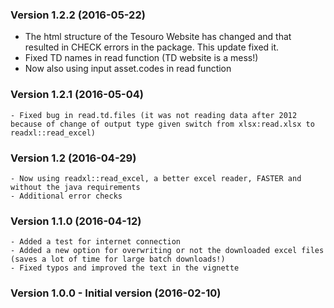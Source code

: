 ### Version 1.2.2 (2016-05-22)
  - The html structure of the Tesouro Website has changed and that resulted in CHECK errors in the package. This update fixed it.
  - Fixed TD names in read function (TD website is a mess!)
  - Now also using input asset.codes in read function
	
### Version 1.2.1 (2016-05-04)
	- Fixed bug in read.td.files (it was not reading data after 2012 because of change of output type given switch from xlsx:read.xlsx to readxl::read_excel)

### Version 1.2 (2016-04-29)
	- Now using readxl::read_excel, a better excel reader, FASTER and without the java requirements
	- Additional error checks
	
### Version 1.1.0 (2016-04-12)
	- Added a test for internet connection
	- Added a new option for overwriting or not the downloaded excel files (saves a lot of time for large batch downloads!)
	- Fixed typos and improved the text in the vignette
  
### Version 1.0.0 - Initial version (2016-02-10)
